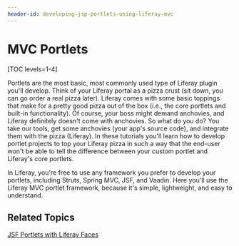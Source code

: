 ```yaml
---
header-id: developing-jsp-portlets-using-liferay-mvc
---
```


# MVC Portlets

[TOC levels=1-4]

Portlets are the most basic, most commonly used type of Liferay plugin you'll
develop. Think of your Liferay portal as a pizza crust (sit down, you can go
order a real pizza later). Liferay comes with some basic toppings that make for
a pretty good pizza out of the box (i.e., the core portlets and built-in
functionality). Of course, your boss might demand anchovies, and Liferay
definitely doesn't come with anchovies. So what do you do? You take our tools,
get some anchovies (your app's source code), and integrate them with the pizza
(Liferay). In these tutorials you'll learn how to develop portlet projects to
top your Liferay pizza in such a way that the end-user won't be able to tell the
difference between your custom portlet and Liferay's core portlets. 

In Liferay, you're free to use any framework you prefer to develop your
portlets, including Struts, Spring MVC, JSF, and Vaadin. Here you'll use the
Liferay MVC portlet framework, because it's simple, lightweight, and easy to
understand. 

## Related Topics

[JSF Portlets with Liferay Faces](/docs/6-2/tutorials/-/knowledge_base/t/jsf-portlets-with-liferay-faces)
